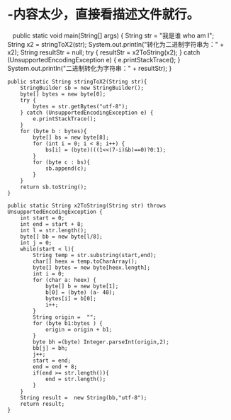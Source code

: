 # -内容太少，直接看描述文件就行。

    public static void main(String[] args) {
        String str = "我是谁 who am I";
        String x2 = stringToX2(str);
        System.out.println("转化为二进制字符串为：" + x2);
        String resultStr = null;
        try {
            resultStr = x2ToString(x2);
        } catch (UnsupportedEncodingException e) {
            e.printStackTrace();
        }
        System.out.println("二进制转化为字符串：" + resultStr);
    }

    public static String stringToX2(String str){
        StringBuilder sb = new StringBuilder();
        byte[] bytes = new byte[0];
        try {
            bytes = str.getBytes("utf-8");
        } catch (UnsupportedEncodingException e) {
            e.printStackTrace();
        }
        for (byte b : bytes){
            byte[] bs = new byte[8];
            for (int i = 0; i < 8; i++) {
                bs[i] = (byte)(((1<<(7-i)&b)==0)?0:1);
            }
            for (byte c : bs){
                sb.append(c);
            }
        }
        return sb.toString();
    }

    public static String x2ToString(String str) throws UnsupportedEncodingException {
        int start = 0;
        int end = start + 8;
        int l = str.length();
        byte[] bb = new byte[l/8];
        int j = 0;
        while(start < l){
            String temp = str.substring(start,end);
            char[] heex = temp.toCharArray();
            byte[] bytes = new byte[heex.length];
            int i = 0;
            for (char a: heex) {
                byte[] b = new byte[1];
                b[0] = (byte) (a- 48);
                bytes[i] = b[0];
                i++;
            }
            String origin =  "";
            for (byte b1:bytes ) {
                origin = origin + b1;
            }
            byte bh =(byte) Integer.parseInt(origin,2);
            bb[j] = bh;
            j++;
            start = end;
            end = end + 8;
            if(end >= str.length()){
                end = str.length();
            }
        }
        String result =  new String(bb,"utf-8");
        return result;
    }
